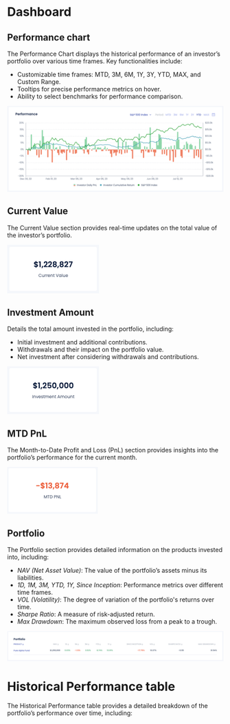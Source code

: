 # Dashboard

## Performance chart

The Performance Chart displays the historical performance of an investor’s portfolio over various time frames. Key functionalities include:

- Customizable time frames: MTD, 3M, 6M, 1Y, 3Y, YTD, MAX, and Custom Range.
- Tooltips for precise performance metrics on hover.
- Ability to select benchmarks for performance comparison.

![Performance Chart](../images/investor-performance-chart.png)

## Current Value

The Current Value section provides real-time updates on the total value of the investor’s portfolio. 

![Current Value](../images/investor-current-value.png)

## Investment Amount

Details the total amount invested in the portfolio, including:

- Initial investment and additional contributions.
- Withdrawals and their impact on the portfolio value.
- Net investment after considering withdrawals and contributions.

![Investment Amount](../images/investor-investment-amount.png)

## MTD PnL

The Month-to-Date Profit and Loss (PnL) section provides insights into the portfolio’s performance for the current month.

![MTD PnL](../images/investor-mtd-pnl.png)

## Portfolio

The Portfolio section provides detailed information on the products invested into, including:

- *NAV (Net Asset Value)*: The value of the portfolio’s assets minus its liabilities.
- *1D, 1M, 3M, YTD, 1Y, Since Inception*: Performance metrics over different time frames.
- *VOL (Volatility)*: The degree of variation of the portfolio's returns over time.
- *Sharpe Ratio*: A measure of risk-adjusted return.
- *Max Drawdown*: The maximum observed loss from a peak to a trough.

![Portfolio](../images/investor-portfolio.png)

# Historical Performance table

The Historical Performance table provides a detailed breakdown of the portfolio’s performance over time, including: